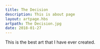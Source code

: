 ```yaml
---
title: The Decision
description: This is about page
layout: artpage.hbs
artpath: The Decision.jpg
date: 2018-01-27
---
```


This is the best art that I have ever created.